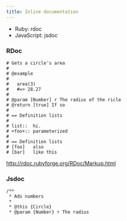 ```yaml
---
title: Inline documentation
---
```


- Ruby: rdoc
- JavaScript: jsdoc

### RDoc

    # Gets a circle's area
    #
    # @example
    #
    #   area(3)
    #   #=> 28.27
    #
    # @param [Number] r The radius of the ricle
    # @return [true] If so
    #
    # == Definition lists
    #
    # list::  hi.
    # +foo+:: parameterized
    #
    # == Definition lists
    # [foo]   also
    # [bar]   like this

http://rdoc.rubyforge.org/RDoc/Markup.html

### Jsdoc

    /**
     * Ads numbers
     *
     * @this {Circle}
     * @param {Number} r The radius
